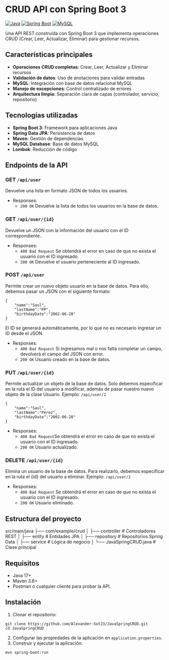 # CRUD API con Spring Boot 3

[![Java](https://img.shields.io/badge/Java-17%2B-blue)](https://www.oracle.com/java/)
[![Spring Boot](https://img.shields.io/badge/Spring_Boot-3.5.3-green)](https://spring.io/projects/spring-boot)
[![MySQL](https://img.shields.io/badge/MySQL-8.0%2B-orange)](https://www.mysql.com/)

Una API REST construida con Spring Boot 3 que implementa operaciones CRUD (Crear, Leer, Actualizar, Eliminar) para gestionar recursos.

## Características principales

- **Operaciones CRUD completas**: Crear, Leer, Actualizar y Eliminar recursos
- **Validación de datos**: Uso de anotaciones para validar entradas
- **MySQL**: Integración con base de datos relacional MySQL
- **Manejo de excepciones**: Control centralizado de errores
- **Arquitectura limpia**: Separación clara de capas (controlador, servicio, repositorio)


## Tecnologías utilizadas

- **Spring Boot 3**: Framework para aplicaciones Java
- **Spring Data JPA**: Persistencia de datos
- **Maven**: Gestión de dependencias
- **MySQL Database**: Base de datos MySQL
- **Lombok**: Reducción de código

## Endpoints de la API

### GET `/api/user`
Devuelve una lista en formato JSON de todos los usuarios.
- Responses:
	- `200 OK`  Devuelve la lista de todos los usuarios en la base de datos.

### GET `/api/user/{id}`
Devuelve un JSON con la información del usuario con el ID correspondiente..
- Responses:
	- `400 Bad Request` Se obtendrá el error en caso de que no exista el usuario con el ID ingresado.
	- `200 OK` Devuelve el usuario perteneciente al ID ingresado.

### POST `/api/user`
Permite crear un nuevo objeto usuario en la base de datos. Para ello, debemos pasar un JSON con el siguiente formato:
```
{
    "name":"Saul",
    "lastName":"PP",
    "birthdayDate":"2002-06-20"
}
```
El ID se generará automáticamente, por lo que no es necesario ingresar un ID desde el JSON.
- Responses:
	- `400 Bad Request` Si ingresamos mal o nos falta completar un campo, devolverá el campo del JSON con error.
	- `200 OK` Usuario creado en la base de datos.

### PUT `/api/user/{id}`
Permite actualizar un objeto de la base de datos. Solo debemos especificar en la ruta el ID del usuario a modificar, además de pasar nuestro nuevo objeto de la clase Usuario.
 Ejemplo: `/api/user/2`
```
{
    "name":"Saul",
    "lastName":"Pérez",
    "birthdayDate":"2002-06-20"
}
```
- Responses:
	- `400 Bad Request`Se obtendrá el error en caso de que no exista el usuario con el ID ingresado.
	- `200 OK` Usuario actualizado.

### DELETE `/api/user/{id}`
Elimina un usuario de la base de datos. Para realizarlo, debemos especificar en la ruta el {id} del usuario a eliminar.
 Ejemplo: `/api/user/2`
- Responses:
	- `400 Bad Request` Se obtendrá el error en caso de que no exista el usuario con el ID ingresado.
	- `200 OK` Usuario eliminado.


## Estructura del proyecto
src/main/java
├── com/example/crud
│   ├── controller      # Controladores REST
│   ├── entity          # Entidades JPA
│   ├── repository      # Repositorios Spring Data
│   ├── service         # Lógica de negocio
│   └── JavaSpringCRUD.java # Clase principal

## Requisitos
- Java 17+
- Maven 3.6+
- Postman o cualquier cliente para probar la API.

## Instalación
1. Clonar el repositorio:
```
git clone https://github.com/Alexander-Sot23/JavaSpringCRUD.git
cd JavaSpringCRUD
```
2.	Configurar las propiedades de la aplicación en `application.properties`.
3.	Construir y ejecutar la aplicación:
```
mvn spring-boot:run
```
